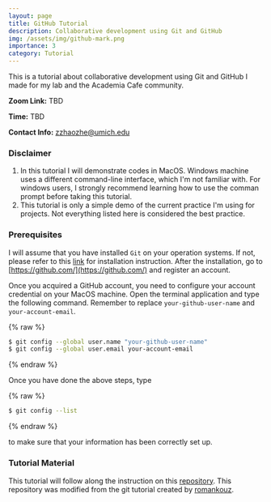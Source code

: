 ```yaml
---
layout: page
title: GitHub Tutorial
description: Collaborative development using Git and GitHub
img: /assets/img/github-mark.png
importance: 3
category: Tutorial
---
```


This is a tutorial about collaborative development using Git and GitHub I made for my lab and the Academia Cafe community.

**Zoom Link:** TBD

**Time:** TBD

**Contact Info:** [zzhaozhe@umich.edu](mailto:john@example.com)

### Disclaimer
1. In this tutorial I will demonstrate codes in MacOS. Windows machine uses a different command-line interface, which I'm not familiar with. For windows users, I strongly recommend learning how to use the comman prompt before taking this tutorial.
2. This tutorial is only a simple demo of the current practice I'm using for projects. Not everything listed here is considered the best practice.

### Prerequisites
I will assume that you have installed `Git` on your operation systems. If not, please refer to this [link](https://www.atlassian.com/git/tutorials/install-git) for installation instruction. After the installation, go to [https://github.com/](https://github.com/) and register an account.

Once you acquired a GitHub account, you need to configure your account credential on your MacOS machine. Open the terminal application and type the following command. Remember to replace `your-github-user-name` and `your-account-email`.

{% raw %}
```zsh
$ git config --global user.name "your-github-user-name"
$ git config --global user.email your-account-email
```
{% endraw %}

Once you have done the above steps, type

{% raw %}
```zsh
$ git config --list
```
{% endraw %}

to make sure that your information has been correctly set up.

### Tutorial Material

This tutorial will follow along the instruction on this [repository](https://github.com/zhezhaozz/git_tutorial). This repository was modified from the git tutorial created by [romankouz](https://github.com/romankouz/git_tutorial).